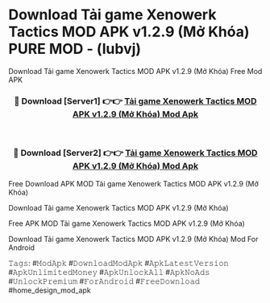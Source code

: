 # Download Tải game Xenowerk Tactics MOD APK v1.2.9 (Mở Khóa) PURE MOD - (lubvj)
Download Tải game Xenowerk Tactics MOD APK v1.2.9 (Mở Khóa) Free Mod APK

<div align="center">
<h3>🔴 Download [Server1] 👉👉 <a href="https://apk-comot.site?title=Tải_game_Xenowerk_Tactics_MOD_APK_v1.2.9_(Mở_Khóa)">Tải game Xenowerk Tactics MOD APK v1.2.9 (Mở Khóa) Mod Apk</a></h3><br>

<h3>🔴 Download [Server2] 👉👉 <a href="https://apk-comot.site?title=Tải_game_Xenowerk_Tactics_MOD_APK_v1.2.9_(Mở_Khóa)">Tải game Xenowerk Tactics MOD APK v1.2.9 (Mở Khóa) Mod Apk</a></h3>
</div>


Free Download APK MOD Tải game Xenowerk Tactics MOD APK v1.2.9 (Mở Khóa)

Download Tải game Xenowerk Tactics MOD APK v1.2.9 (Mở Khóa) 

Free APK MOD Tải game Xenowerk Tactics MOD APK v1.2.9 (Mở Khóa) 

Download Tải game Xenowerk Tactics MOD APK v1.2.9 (Mở Khóa) Mod For Android

𝚃𝚊𝚐𝚜: #𝙼𝚘𝚍𝙰𝚙𝚔 #𝙳𝚘𝚠𝚗𝚕𝚘𝚊𝚍𝙼𝚘𝚍𝙰𝚙𝚔 #𝙰𝚙𝚔𝙻𝚊𝚝𝚎𝚜𝚝𝚅𝚎𝚛𝚜𝚒𝚘𝚗 #𝙰𝚙𝚔𝚄𝚗𝚕𝚒𝚖𝚒𝚝𝚎𝚍𝙼𝚘𝚗𝚎𝚢 #𝙰𝚙𝚔𝚄𝚗𝚕𝚘𝚌𝚔𝙰𝚕𝚕 #𝙰𝚙𝚔𝙽𝚘𝙰𝚍𝚜 #𝚄𝚗𝚕𝚘𝚌𝚔𝙿𝚛𝚎𝚖𝚒𝚞𝚖 #𝙵𝚘𝚛𝙰𝚗𝚍𝚛𝚘𝚒𝚍 #𝙵𝚛𝚎𝚎𝙳𝚘𝚠𝚗𝚕𝚘𝚊𝚍 #home_design_mod_apk